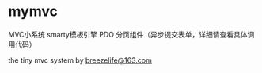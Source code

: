 mymvc
=====
MVC小系统
smarty模板引擎
PDO
分页组件（异步提交表单，详细请查看具体调用代码）


the tiny mvc system by breezelife@163.com
